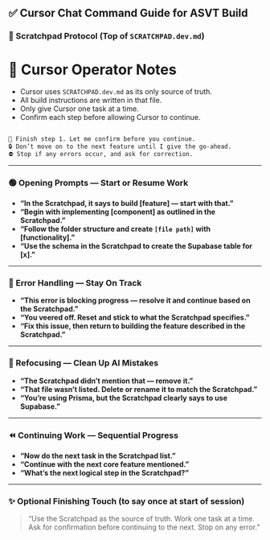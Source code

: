 ## ✅ Cursor Chat Command Guide for ASVT Build

### 🧽 Scratchpad Protocol (Top of `SCRATCHPAD.dev.md`)

# 🧭 Cursor Operator Notes

- Cursor uses `SCRATCHPAD.dev.md` as its only source of truth.
- All build instructions are written in that file.
- Only give Cursor one task at a time.
- Confirm each step before allowing Cursor to continue.

```md

🔁 Finish step 1. Let me confirm before you continue.  
🔒 Don’t move on to the next feature until I give the go-ahead.  
⛔️ Stop if any errors occur, and ask for correction.
```

---

### 🟢 Opening Prompts — Start or Resume Work

* **“In the Scratchpad, it says to build \[feature] — start with that.”**
* **“Begin with implementing \[component] as outlined in the Scratchpad.”**
* **“Follow the folder structure and create `[file path]` with \[functionality].”**
* **“Use the schema in the Scratchpad to create the Supabase table for \[x].”**

---

### 🧠 Error Handling — Stay On Track

* **“This error is blocking progress — resolve it and continue based on the Scratchpad.”**
* **“You veered off. Reset and stick to what the Scratchpad specifies.”**
* **“Fix this issue, then return to building the feature described in the Scratchpad.”**

---

### 🧼 Refocusing — Clean Up AI Mistakes

* **“The Scratchpad didn’t mention that — remove it.”**
* **“That file wasn’t listed. Delete or rename it to match the Scratchpad.”**
* **“You’re using Prisma, but the Scratchpad clearly says to use Supabase.”**

---

### ⏪ Continuing Work — Sequential Progress

* **“Now do the next task in the Scratchpad list.”**
* **“Continue with the next core feature mentioned.”**
* **“What’s the next logical step in the Scratchpad?”**

---

### ✨ Optional Finishing Touch (to say once at start of session)

> “Use the Scratchpad as the source of truth. Work one task at a time. Ask for confirmation before continuing to the next. Stop on any error.”

